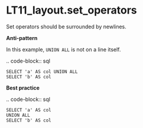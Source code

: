 # LT11_layout.set_operators

Set operators should be surrounded by newlines.

**Anti-pattern**

In this example, `UNION ALL` is not on a line itself.

.. code-block:: sql

    SELECT 'a' AS col UNION ALL
    SELECT 'b' AS col

**Best practice**

.. code-block:: sql

    SELECT 'a' AS col
    UNION ALL
    SELECT 'b' AS col
